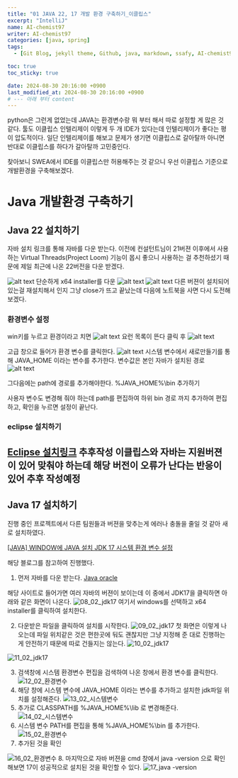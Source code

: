 ```yaml
---
title: "01 JAVA 22, 17 개발 환경 구축하기_이클립스"
excerpt: "IntelliJ"
name: AI-chemist97
writer: AI-chemist97
categories: [java, spring]
tags:
  - [Git Blog, jekyll theme, Github, java, markdown, ssafy, AI-chemist97]

toc: true
toc_sticky: true

date: 2024-08-30 20:16:00 +0900
last_modified_at: 2024-08-30 20:16:00 +0900
# --- 아래 부터 content
---
```


python은 그런게 없었는데 JAVA는 환경변수랑 뭐 부터 해서 따로 설정할 게 많은 것 같다. 툴도 이클립스 인텔리제이 이렇게 두 개 IDE가 있다는데 인텔리제이가 좋다는 평이 압도적이다. 일단 인텔리제이를 해보고 문제가 생기면 이클립스로 갈아탈까 아니면 반대로 이클립스를 하다가 갈아탈까 고민중인다.

찾아보니 SWEA에서 IDE를 이클립스만 허용해주는 것 같으니 우선 이클립스 기준으로 개발환경을 구축해보겠다.

# Java 개발환경 구축하기

## Java 22 설치하기

자바 설치 링크를 통해 자바를 다운 받는다. 이전에 컨설턴트님이 21버젼 이후에서 사용하는 Virtual Threads(Project Loom) 기능이 몹시 좋으니 사용하는 걸 추천하셨기 때문에 제일 최근에 나온 22버전을 다운 받겠다.

![alt text](../assets/img/240830/01_JAVA환경구축하기.png)
단순하게 x64 installer를 다운
![alt text](../assets/img/240830/02_JAVA환경구축하기.png)
![alt text](../assets/img/240830/03_JAVA환경구축하기.png)
다른 버젼이 설치되어있는걸 재설치해서 인지 그냥 close가 뜨고 끝났는데 다음에 노트북을 사면 다시 도전해보겠다.

### 환경변수 설정

win키를 누르고 환경이라고 치면
![alt text](../assets/img/240830/04_JAVA환경구축하기.png)
요런 목록이 뜬다 클릭 후
![alt text](../assets/img/240830/05_JAVA환경구축하기.png)

고급 창으로 들어가 환경 변수를 클릭한다.
![alt text](../assets/img/240830/06_JAVA환경구축하기.png)
시스템 변수에서 새로만들기를 통해 JAVA_HOME 이라는 변수를 추가한다. 변수값은 본인 자바가 설치된 경로
![alt text](../assets/img/240830/07_JAVA환경구축하기.png)

그다음에는 path에 경로를 추가해야한다.
%JAVA_HOME%\bin
추가하기

사용자 변수도 변경해 줘야 하는데 path를 편집하여
하위 bin 경로 까지 추가하여 편집하고,
확인을 누르면 설정이 끝난다.

### eclipse 설치하기

[Eclipse 설치링크](https://www.eclipse.org/downloads/)
추후작성
이클립스와 자바는 지원버젼이 있어 맞춰야 하는데 해당 버전이 오류가 난다는 반응이 있어 추후 작성예정
---
## Java 17 설치하기
진행 중인 프로젝트에서 다른 팀원들과 버젼을 맞추는게 에러나 충돌을 줄일 것 같아 새로 설치하였다.

[[JAVA] WINDOW에 JAVA 설치 JDK 17 시스템 환경 변수 설정](https://nazzang19.tistory.com/127)

해당 블로그를 참고하여 진행했다.

1. 먼저 자바를 다운 받는다.
[Java oracle](https://www.oracle.com/java/technologies/downloads/)

해당 사이트로 들어가면 여러 자바의 버젼이 보이는데 이 중에서 JDK17을 클릭하면 아래와 같은 화면이 나온다.
![08_02_jdk17](../assets/img/240830/08_02_jdk17.png)
여기서 windows를 선택하고 x64 installer를 클릭하여 설치한다.

2. 다운받은 파일을 클릭하여 설치를 시작한다.
![09_02_jdk17](../assets/img/240830/09_02_jdk17.png)
첫 화면은 이렇게 나오는데 파일 위치같은 것은 편한곳에 둬도 괜찮지만 그냥 지정해 준 대로 진행하는게 안전하기 때문에 따로 건들지는 않는다.
![10_02_jdk17](../assets/img/240830/10_02_jdk17.png)

![11_02_jdk17](../assets/img/240830/11_02_jdk17.png)

3. 검색창에 시스템 환경변수 편집을 검색하여 나온 창에서 환경 변수를 클릭한다.
![12_02_환경변수](../assets/img/240830/12_02_환경변수.png)
4. 해당 창에 시스템 변수에 JAVA_HOME 이라는 변수를 추가하고 설치한 jdk파일 위치를 설정해준다.
![13_02_시스템변수](../assets/img/240830/13_02_시스템변수.png)
5. 추가로 CLASSPATH를 %JAVA_HOME%\lib 로 변경해준다.
![14_02_시스템변수](../assets/img/240830/14_02_시스템변수.png)
6. 시스템 변수 PATH를 편집을 통해 %JAVA_HOME%\bin 를 추가한다.
![15_02_환경변수](../assets/img/240830/15_02_환경변수.png)
7. 추가된 것을 확인

![16_02_환경변수](../assets/img/240830/16_02_환경변수.png)
8. 마지막으로 자바 버젼을 cmd 창에서 java -version 으로 확인해보면 17이 성공적으로 설치된 것을 확인할 수 있다.
![17_java -version](../assets/img/240830/17_02_java%20-version.png)
